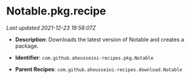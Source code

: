 # Notable.pkg.recipe

_Last updated 2021-12-23 19:58:07Z_

- **Description**: Downloads the latest version of Notable and creates a package.

- **Identifier**: `com.github.ahousseini-recipes.pkg.Notable`

- **Parent Recipes**: `com.github.ahousseini-recipes.download.Notable`
